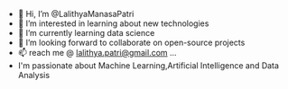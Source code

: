 - 👋 Hi, I’m @LalithyaManasaPatri
- 👀 I’m interested in learning about new technologies
- 🌱 I’m currently learning data science
- 💞️ I’m looking forward to collaborate on open-source projects
- 📫 reach me @ lalithya.patri@gmail.com ...
- I'm passionate about Machine Learning,Artificial Intelligence and Data Analysis

<!---
LalithyaManasaPatri/LalithyaManasaPatri is a ✨ special ✨ repository because its `README.md` (this file) appears on your GitHub profile.
You can click the Preview link to take a look at your changes.
--->
